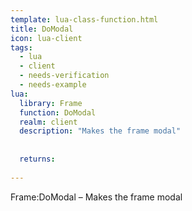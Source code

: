 ```yaml
---
template: lua-class-function.html
title: DoModal
icon: lua-client
tags:
  - lua
  - client
  - needs-verification
  - needs-example
lua:
  library: Frame
  function: DoModal
  realm: client
  description: "Makes the frame modal"
  
  
  returns:
    
---
```


<div class="lua__search__keywords">
Frame:DoModal &#x2013; Makes the frame modal
</div>
